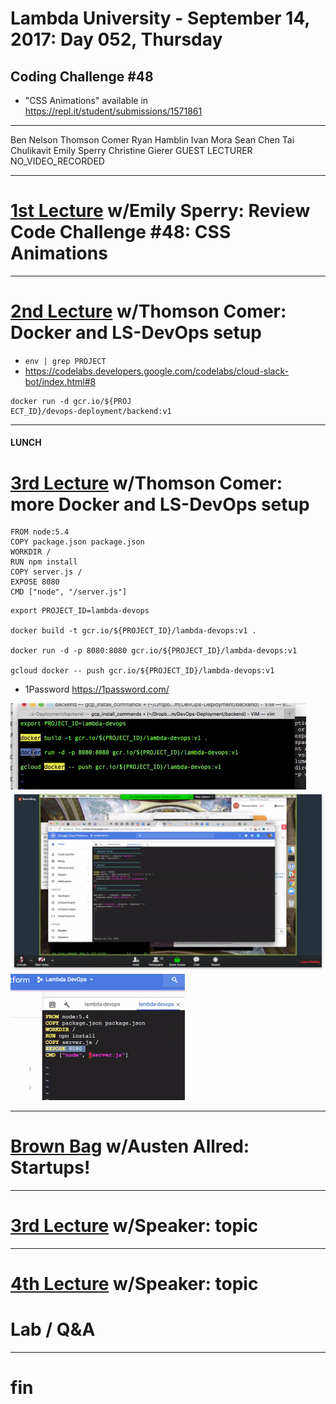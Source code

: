# Lambda University - September 14, 2017: Day 052, Thursday
## Coding Challenge #48
- "CSS Animations" available in https://repl.it/student/submissions/1571861
***
Ben Nelson
Thomson Comer
Ryan Hamblin
Ivan Mora
Sean Chen
Tai Chulikavit
Emily Sperry
Christine Gierer
GUEST LECTURER
NO_VIDEO_RECORDED
***
# [1st Lecture](VIDEO_RECORDED_NOT_POSTED) w/Emily Sperry: Review Code Challenge #48: CSS Animations
***
# [2nd Lecture](VIDEO_RECORDED_BUT_DEPRECATED_PER_FOLLOWING_VIDDY) w/Thomson Comer: Docker and LS-DevOps setup
- `env | grep PROJECT`
- https://codelabs.developers.google.com/codelabs/cloud-slack-bot/index.html#8

```console
docker run -d gcr.io/${PROJ
ECT_ID}/devops-deployment/backend:v1
```

***
#### LUNCH
# [3rd Lecture](https://youtu.be/_76fHf8HcuY) w/Thomson Comer: more Docker and LS-DevOps setup
```
FROM node:5.4
COPY package.json package.json
WORKDIR /
RUN npm install
COPY server.js /
EXPOSE 8080
CMD ["node", "/server.js"]
```

```console
export PROJECT_ID=lambda-devops

docker build -t gcr.io/${PROJECT_ID}/lambda-devops:v1 .

docker run -d -p 8080:8080 gcr.io/${PROJECT_ID}/lambda-devops:v1

gcloud docker -- push gcr.io/${PROJECT_ID}/lambda-devops:v1
```

- 1Password https://1password.com/

![docker.png](docker.png)
![express_server.png](express_server.png)
![Dockerfile.png](Dockerfile.png)


***
# [Brown Bag](VIDEO_RECORDED_NOT_POSTED) w/Austen Allred: Startups!
***
# [3rd Lecture](VIDEO_RECORDED_NOT_POSTED) w/Speaker: topic
***
# [4th Lecture](VIDEO_RECORDED_NOT_POSTED) w/Speaker: topic
# Lab / Q&A
***
# fin
